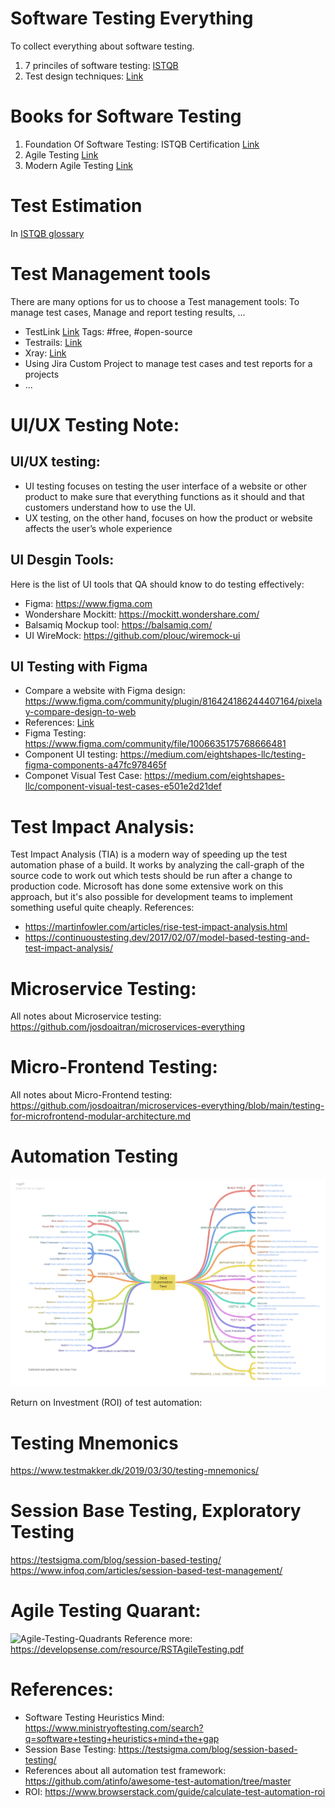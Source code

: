 # Software Testing Everything
To collect everything about software testing.

1. 7 princiles of software testing:
[ISTQB](https://astqb.org/istqb-foundation-level-seven-testing-principles/)
2. Test design techniques:
[Link](https://testsigma.com/blog/test-case-design-techniques/)


# Books for Software Testing

1. Foundation Of Software Testing: ISTQB Certification [Link](https://www.istqb.org/certifications/certified-tester-foundation-level)
2. Agile Testing [Link](https://www.amazon.com/Agile-Testing-Practical-Guide-Testers/dp/0321534468)
3. Modern Agile Testing [Link](https://www.oreilly.com/library/view/more-agile-testing/9780133749571/)


# Test Estimation
In [ISTQB glossary](https://istqb-glossary.page/test-estimation/)

# Test Management tools
There are many options for us to choose a Test management tools: To manage test cases, Manage and report testing results, ...
- TestLink [Link](https://testlink.org/)
Tags: #free, #open-source
- Testrails: [Link](https://www.testrail.com/)
- Xray: [Link](https://www.getxray.app/test-management)
- Using Jira Custom Project to manage test cases and test reports for a projects
- ...

# UI/UX Testing Note:
## UI/UX testing:
- UI testing focuses on testing the user interface of a website or other product to make sure that everything functions as it should and that customers understand how to use the UI.
- UX testing, on the other hand, focuses on how the product or website affects the user’s whole experience

## UI Desgin Tools:
Here is the list of UI tools that QA should know to do testing effectively:
- Figma: https://www.figma.com
- Wondershare Mockitt: https://mockitt.wondershare.com/
- Balsamiq Mockup tool: https://balsamiq.com/
- UI WireMock: https://github.com/plouc/wiremock-ui
  
## UI Testing with Figma
- Compare a website with Figma design: https://www.figma.com/community/plugin/816424186244407164/pixelay-compare-design-to-web
- References: [Link](https://www.youtube.com/watch?v=yAj8qWD3Xzs&ab_channel=HypermaticFigmaTutorials)
- Figma Testing: https://www.figma.com/community/file/1006635175768666481
- Component UI testing: https://medium.com/eightshapes-llc/testing-figma-components-a47fc978465f
- Componet Visual Test Case: https://medium.com/eightshapes-llc/component-visual-test-cases-e501e2d21def

# Test Impact Analysis:
Test Impact Analysis (TIA) is a modern way of speeding up the test automation phase of a build. It works by analyzing the call-graph of the source code to work out which tests should be run after a change to production code. Microsoft has done some extensive work on this approach, but it's also possible for development teams to implement something useful quite cheaply.
References:
- https://martinfowler.com/articles/rise-test-impact-analysis.html
- https://continuoustesting.dev/2017/02/07/model-based-testing-and-test-impact-analysis/

# Microservice Testing:
All notes about Microservice testing: https://github.com/josdoaitran/microservices-everything

# Micro-Frontend Testing:
All notes about Micro-Frontend testing: https://github.com/josdoaitran/microservices-everything/blob/main/testing-for-microfrontend-modular-architecture.md

# Automation Testing
![](https://github.com/josdoaitran/SoftwareTestingEverything/blob/master/AutomationTest/Java_Automation_Test.png)

Return on Investment (ROI) of test automation: 


# Testing Mnemonics
https://www.testmakker.dk/2019/03/30/testing-mnemonics/


# Session Base Testing, Exploratory Testing
https://testsigma.com/blog/session-based-testing/
https://www.infoq.com/articles/session-based-test-management/

# Agile Testing Quarant:
![Agile-Testing-Quadrants](https://lisacrispin.com/wp-content/uploads/2011/11/Agile-Testing-Quadrants.png)
Reference more: https://developsense.com/resource/RSTAgileTesting.pdf


# References:
- Software Testing Heuristics Mind: https://www.ministryoftesting.com/search?q=software+testing+heuristics+mind+the+gap
- Session Base Testing: https://testsigma.com/blog/session-based-testing/
- References about all automation test framework: https://github.com/atinfo/awesome-test-automation/tree/master
- ROI: https://www.browserstack.com/guide/calculate-test-automation-roi

